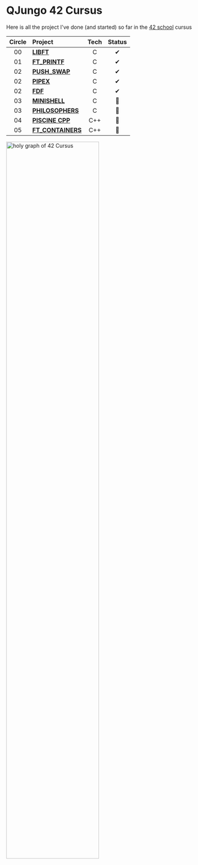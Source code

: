 # QJungo 42 Cursus
Here is all the project I've done (and started) so far in the [42 school](https://42lausanne.ch/) cursus

<!-- cursus description -->

| Circle | Project                                                                                   | Tech | Status |
|:------:|:------------------------------------------------------------------------------------------|:----:|:------:|
|   00   | [**LIBFT**](https://github.com/QJungo-42Cursus/libft)                                     |  C   |   ✔    |
|   01   | [**FT_PRINTF**](https://github.com/QJungo-42Cursus/libft/tree/master/prt/ft_printf)       |  C   |   ✔    |
|   02   | [**PUSH_SWAP**](https://github.com/QJungo-42Cursus/push_swap)                             |  C   |   ✔    |
|   02   | [**PIPEX**](https://github.com/QJungo-42Cursus/pipex)                                     |  C   |   ✔    |
|   02   | [**FDF**](https://github.com/QJungo-42Cursus/fdf)                                         |  C   |   ✔    |
|   03   | [**MINISHELL**](https://github.com/JungoQuentin/minishell)                                |  C   |   📌   |
|   03   | [**PHILOSOPHERS**](https://github.com/QJungo-42Cursus/philosophers)                       |  C   |   📂   |
|   04   | [**PISCINE CPP**](https://github.com/QJungo-42Cursus/cpp)                                 |  C++   |   📂   |
|   05   | [**FT_CONTAINERS**](https://github.com/QJungo-42Cursus/ft_containers)                     |  C++   |   📂   |

<img alt="holy graph of 42 Cursus" src="https://github.com/QJungo-42Cursus/.github/blob/main/profile/little_holy_graph.png" width="70%"/>

<!--
TODO article sur 42 s'ils ne connaisse

TODO add
|   01   | [**GET_NEXT_LINE**](https://github.com/QJungo-42Cursus/libft/blob/master/get_next_line.c) |  C   |   ✔    |
-->
